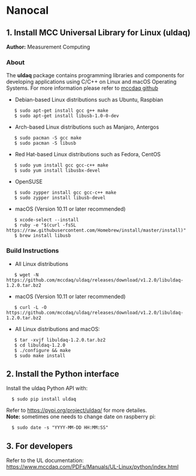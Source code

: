 # Nanocal


## 1. Install MCC Universal Library for Linux (uldaq)

**Author:** Measurement Computing

### About
The **uldaq** package contains programming libraries and components for developing applications using C/C++ on Linux and macOS Operating Systems. For more information please refer to [mccdaq github](https://github.com/mccdaq/uldaq)
  
  - Debian-based Linux distributions such as Ubuntu, Raspbian
  
  ```
     $ sudo apt-get install gcc g++ make
     $ sudo apt-get install libusb-1.0-0-dev
  ```
  - Arch-based Linux distributions such as Manjaro, Antergos
  
  ```
     $ sudo pacman -S gcc make
     $ sudo pacman -S libusb
  ```
  - Red Hat-based Linux distributions such as Fedora, CentOS
  
  ```
     $ sudo yum install gcc gcc-c++ make
     $ sudo yum install libusbx-devel
  ``` 
  - OpenSUSE 
  
  ```
     $ sudo zypper install gcc gcc-c++ make
     $ sudo zypper install libusb-devel
  ```
  - macOS (Version 10.11 or later recommended)
  
  ```
     $ xcode-select --install
     $ ruby -e "$(curl -fsSL https://raw.githubusercontent.com/Homebrew/install/master/install)"
     $ brew install libusb
  ```
  
 ### Build Instructions
 
  - All Linux distributions
  ```
     $ wget -N https://github.com/mccdaq/uldaq/releases/download/v1.2.0/libuldaq-1.2.0.tar.bz2
  ```
  - macOS (Version 10.11 or later recommended)
  
  ```
     $ curl -L -O https://github.com/mccdaq/uldaq/releases/download/v1.2.0/libuldaq-1.2.0.tar.bz2
  ```
  
  - All Linux distributions and macOS:

  ```
     $ tar -xvjf libuldaq-1.2.0.tar.bz2
     $ cd libuldaq-1.2.0
     $ ./configure && make
     $ sudo make install
  ```


## 2. Install the Python interface

Install the uldaq Python API with:  
 ```
   $ sudo pip install uldaq
 ```
Refer to https://pypi.org/project/uldaq/ for more detailes.  
**Note:** sometimes one needs to change date on raspberry pi:
 ```
   $ sudo date -s "YYYY-MM-DD HH:MM:SS"
 ```

## 3. For developers
Refer to the UL documentation:
https://www.mccdaq.com/PDFs/Manuals/UL-Linux/python/index.html

